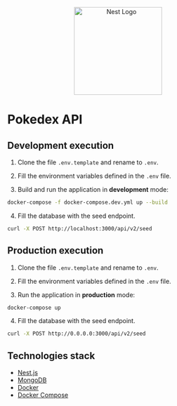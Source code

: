<p align="center">
  <a href="http://nestjs.com/" target="blank"><img src="https://nestjs.com/img/logo-small.svg" width="200" alt="Nest Logo" /></a>
</p>

# Pokedex API

## Development execution

1. Clone the file ```.env.template``` and rename to ```.env```.

2. Fill the environment variables defined in the ```.env``` file.

3. Build and run the application in **development** mode:

```bash
docker-compose -f docker-compose.dev.yml up --build
```

4. Fill the database with the seed endpoint.

```bash
curl -X POST http://localhost:3000/api/v2/seed
```

## Production execution

1. Clone the file ```.env.template``` and rename to ```.env```.

2. Fill the environment variables defined in the ```.env``` file.

3. Run the application in **production** mode:

```bash
docker-compose up
```

4. Fill the database with the seed endpoint.

```bash
curl -X POST http://0.0.0.0:3000/api/v2/seed
```

## Technologies stack

- [Nest.js](https://nestjs.com)
- [MongoDB](https://www.mongodb.com)
- [Docker](https://www.docker.com)
- [Docker Compose](https://docs.docker.com/compose)
